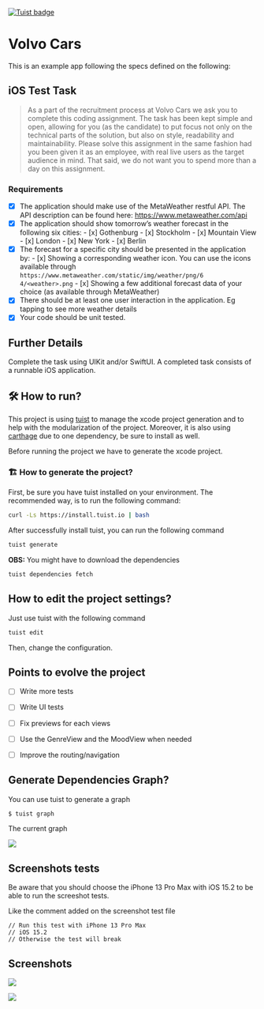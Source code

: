 [![Tuist badge](https://img.shields.io/badge/Powered%20by-Tuist-blue)](https://tuist.io)

# Volvo Cars 

This is an example app following the specs defined on the following:

## iOS Test Task

> As a part of the recruitment process at Volvo Cars we ask you to complete
> this coding assignment. The task has been kept simple and open, allowing
> for you (as the candidate) to put focus not only on the technical parts of
> the solution, but also on style, readability and maintainability. Please solve
> this assignment in the same fashion had you been given it as an employee,
> with real live users as the target audience in mind. That said, we do not
> want you to spend more than a day on this assignment.

### Requirements

- [x] The application should make use of the MetaWeather restful API. The API description can be found here: https://www.metaweather.com/api
- [x] The application should show tomorrow’s weather forecast in the
following six cities: 
        - [x] Gothenburg
        - [x] Stockholm
        - [x] Mountain View 
        - [x] London
        - [x] New York 
        - [x] Berlin
- [x] The forecast for a specific city should be presented in the
application by: 
        - [x] Showing a corresponding weather icon. You can use the icons
available through `https://www.metaweather.com/static/img/weather/png/6
4/<weather>.png`
        - [x] Showing a few additional forecast data of your choice (as
available through MetaWeather) 
- [x] There should be at least one user interaction in the application. Eg
tapping to see more weather details
- [x] Your code should be unit tested. 

## Further Details 

Complete the task using UIKit and/or SwiftUI. A completed task consists
of a runnable iOS application.

## 🛠 How to run?

This project is using [tuist](https://github.com/tuist/tuist) to manage the xcode project generation and to help with the modularization of the project.
Moreover, it is also using [carthage](https://github.com/Carthage/Carthage) due to one dependency, be sure to install as well.

Before running the project we have to generate the xcode project.

### 🏗 How to generate the project?

First, be sure you have tuist installed on your environment.
The recommended way, is to run the following command:

```bash
curl -Ls https://install.tuist.io | bash
```

After successfully install tuist, you can run the following command

```bash
tuist generate
```

**OBS:** You might have to download the dependencies 

```bash
tuist dependencies fetch
```

## How to edit the project settings?

Just use tuist with the following command

```bash
tuist edit
```

Then, change the configuration.

## Points to evolve the project

- [ ] Write more tests
- [ ] Write UI tests
- [ ] Fix previews for each views
- [ ] Use the GenreView and the MoodView when needed
- [ ] Improve the routing/navigation


## Generate Dependencies Graph?

You can use tuist to generate a graph

```bash
$ tuist graph
```

The current graph

![](graph.png)

## Screenshots tests

Be aware that you should choose the iPhone 13 Pro Max with iOS 15.2 to be able to run the screeshot tests.

Like the comment added on the screenshot test file 

```
// Run this test with iPhone 13 Pro Max
// iOS 15.2
// Otherwise the test will break
```

## Screenshots

![](docs/imgs/screenshot_city_detail.png)

![](docs/imgs/screenshot_tomorrow_forecast.png)